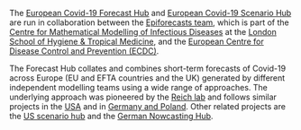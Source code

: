 The [European Covid-19 Forecast Hub](https://covid19forecasthub.eu) and [European Covid-19 Scenario Hub](https://covid19scenariohub.eu) are run in collaboration between the [Epiforecasts team](https://epiforecasts.io/), which is part of the [Centre for Mathematical Modelling of Infectious Diseases](https://cmmid.github.io/topics/covid19) at the [London School of Hygiene & Tropical Medicine](https://www.lshtm.ac.uk), and the [European Centre for Disease Control and Prevention (ECDC)](https://ecdc.europa.eu).

The Forecast Hub collates and combines short-term forecasts of Covid-19 across Europe (EU and EFTA countries and the UK) generated by different independent modelling teams using a wide range of approaches. The underlying approach was pioneered by the [Reich lab](https://reichlab.io/) and follows similar projects in the [USA](https://covid19forecasthub.org/) and in [Germany and Poland](https://kitmetricslab.github.io/forecasthub/forecast). Other related projects are the [US scenario hub](https://covid19scenariomodelinghub.org/) and the [German Nowcasting Hub](https://covid19nowcasthub.de/).

